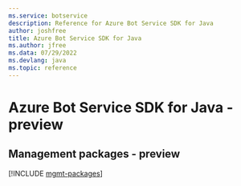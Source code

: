 ```yaml
---
ms.service: botservice
description: Reference for Azure Bot Service SDK for Java
author: joshfree
title: Azure Bot Service SDK for Java
ms.author: jfree
ms.data: 07/29/2022
ms.devlang: java
ms.topic: reference
---
```

# Azure Bot Service SDK for Java - preview

## Management packages - preview
[!INCLUDE [mgmt-packages](bot-service-mgmt-index.md)]